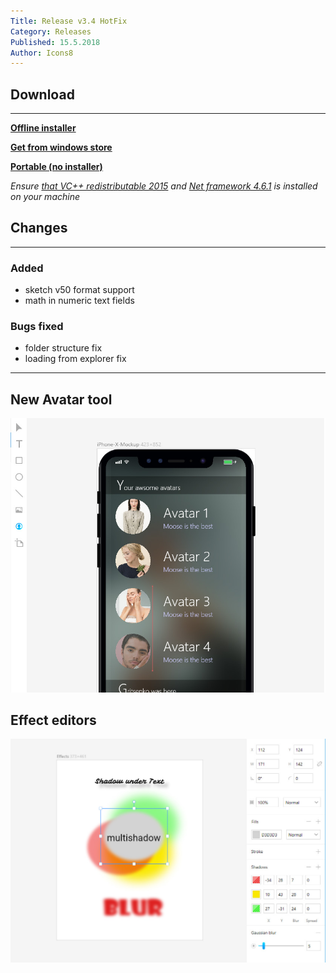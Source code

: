 ```yaml
---
Title: Release v3.4 HotFix
Category: Releases
Published: 15.5.2018
Author: Icons8
---
```


## Download
---
 **[Offline installer](https://desk.icons8.com/lunacy/LunacySetup_3.4.exe)**

 **[Get from windows store](https://www.microsoft.com/store/apps/9pnlmkkpcljj?ocid=badge)**

 **[Portable (no installer)](https://desk.icons8.com/lunacy/LunacyPortable_3.4.zip)**

*Ensure [that VC++ redistributable 2015](https://www.microsoft.com/en-us/download/details.aspx?id=48145)
and [Net framework 4.6.1](
https://www.microsoft.com/en-us/download/details.aspx?id=49981) is installed on your machine*

## Changes
---

### **Added**

- sketch v50 format support
- math in numeric text fields

### **Bugs fixed**

- folder structure fix
- loading from explorer fix

---
## New Avatar tool

<img src="Images/AvatarsTool.jpg" alt="New avatar tool" style="width: 768px;"/>

## Effect editors

<img src="Images/Effects1.jpg" alt="New avatar tool" style="width: 768px;"/>
